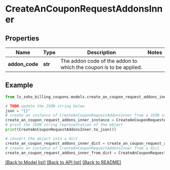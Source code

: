 # CreateAnCouponRequestAddonsInner


## Properties

Name | Type | Description | Notes
------------ | ------------- | ------------- | -------------
**addon_code** | **str** | The addon code of the addon to which the coupon is to be applied. | 

## Example

```python
from ls_zoho_billing_coupons.models.create_an_coupon_request_addons_inner import CreateAnCouponRequestAddonsInner

# TODO update the JSON string below
json = "{}"
# create an instance of CreateAnCouponRequestAddonsInner from a JSON string
create_an_coupon_request_addons_inner_instance = CreateAnCouponRequestAddonsInner.from_json(json)
# print the JSON string representation of the object
print(CreateAnCouponRequestAddonsInner.to_json())

# convert the object into a dict
create_an_coupon_request_addons_inner_dict = create_an_coupon_request_addons_inner_instance.to_dict()
# create an instance of CreateAnCouponRequestAddonsInner from a dict
create_an_coupon_request_addons_inner_from_dict = CreateAnCouponRequestAddonsInner.from_dict(create_an_coupon_request_addons_inner_dict)
```
[[Back to Model list]](../README.md#documentation-for-models) [[Back to API list]](../README.md#documentation-for-api-endpoints) [[Back to README]](../README.md)


